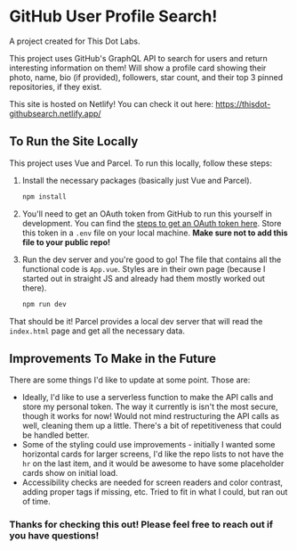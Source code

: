 # GitHub User Profile Search!

A project created for This Dot Labs.

This project uses GitHub's GraphQL API to search for users and return interesting information on them! Will show a profile card showing their photo, name, bio (if provided), followers, star count, and their top 3 pinned repositories, if they exist.

This site is hosted on Netlify! You can check it out here: <https://thisdot-githubsearch.netlify.app/>

## To Run the Site Locally

This project uses Vue and Parcel. To run this locally, follow these steps:

1. Install the necessary packages (basically just Vue and Parcel).

    ```bash
    npm install
    ```

2. You'll need to get an OAuth token from GitHub to run this yourself in development. You can find the [steps to get an OAuth token here](https://docs.github.com/en/github/authenticating-to-github/creating-a-personal-access-token). Store this token in a `.env` file on your local machine. **Make sure not to add this file to your public repo!**

3. Run the dev server and you're good to go! The file that contains all the functional code is `App.vue`. Styles are in their own page (because I started out in straight JS and already had them mostly worked out there).

    ```bash
    npm run dev
    ```

That should be it! Parcel provides a local dev server that will read the `index.html` page and get all the necessary data.

## Improvements To Make in the Future

There are some things I'd like to update at some point. Those are:

- Ideally, I'd like to use a serverless function to make the API calls and store my personal token. The way it currently is isn't the most secure, though it works for now! Would not mind restructuring the API calls as well, cleaning them up a little. There's a bit of repetitiveness that could be handled better.
- Some of the styling could use improvements - initially I wanted some horizontal cards for larger screens, I'd like the repo lists to not have the `hr` on the last item, and it would be awesome to have some placeholder cards show on initial load.
- Accessibility checks are needed for screen readers and color contrast, adding proper tags if missing, etc. Tried to fit in what I could, but ran out of time.

### Thanks for checking this out! Please feel free to reach out if you have questions!
